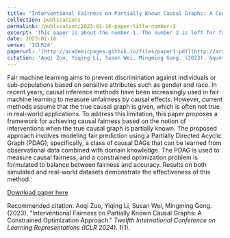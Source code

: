 ```yaml
---
title: "Interventional Fairness on Partially Known Causal Graphs: A Constrained Optimization Approach"
collection: publications
permalink: /publication/2023-01-16-paper-title-number-1
excerpt: 'This paper is about the number 1. The number 2 is left for future work.'
date: 2023-01-16
venue: 'ICLR24'
paperurl: '[http://academicpages.github.io/files/paper1.pdf](http://arxiv.org/abs/2401.10632)'
citation: 'Aoqi Zuo, Yiqing Li, Susan Wei, Mingming Gong. (2023). &quot;Interventional Fairness on Partially Known Causal Graphs: A Constrained Optimization Approach.&quot; <i>Twelfth International Conference on Learning Representations (ICLR 2024)</i>. 1(1).'
---
```

Fair machine learning aims to prevent discrimination against individuals or sub-populations based on sensitive attributes such as gender and race. In recent years, causal inference methods have been increasingly used in fair machine learning to measure unfairness by causal effects. However, current methods assume that the true causal graph is given, which is often not true in real-world applications. To address this limitation, this paper proposes a framework for achieving causal fairness based on the notion of interventions when the true causal graph is partially known. The proposed approach involves modeling fair prediction using a Partially Directed Acyclic Graph (PDAG), specifically, a class of causal DAGs that can be learned from observational data combined with domain knowledge. The PDAG is used to measure causal fairness, and a constrained optimization problem is formulated to balance between fairness and accuracy. Results on both simulated and real-world datasets demonstrate the effectiveness of this method.

[Download paper here](http://arxiv.org/abs/2401.10632)

Recommended citation: Aoqi Zuo, Yiqing Li, Susan Wei, Mingming Gong. (2023). "Interventional Fairness on Partially Known Causal Graphs: A Constrained Optimization Approach." <i>Twelfth International Conference on Learning Representations (ICLR 2024)</i>. 1(1).
